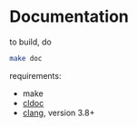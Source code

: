 

# Documentation

to build, do

```bash
make doc
```

requirements:
 - make
 - [cldoc](https://jessevdk.github.io/cldoc)
 - [clang](https://clang.llvm.org), version 3.8+